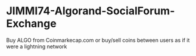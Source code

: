 # JIMMI74-Algorand-SocialForum-Exchange
Buy ALGO from Coinmarkecap.com or buy/sell coins between users as if it were a lightning network
